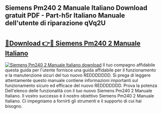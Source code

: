 ## Siemens Pm240 2 Manuale Italiano Download gratuit PDF - Part-h5r Italiano Manuale dell'utente di riparazione qVq2U

# <h2><a href="http://dfg53m7.blite.top/?on=Siemens+Pm240+2+Manuale+Italiano">🔗Download 👉🔴 Siemens Pm240 2 Manuale Italiano</a></h2>

[![Siemens Pm240 2 Manuale Italiano download](https://i.imgur.com/lujVjoI.png)](http://dfg53m7.blite.top/?on=Siemens+Pm240+2+Manuale+Italiano)
Il tuo compagno affidabile questa guida per l'utente fornisce una guida affidabile per il funzionamento e la manutenzione sicuri del tuo nuovo REDDDDDDD. Si prega di leggere attentamente questo manuale contiene informazioni importanti sul funzionamento sicuro ed efficace del nuovo REDDDDDDD. Prova la potenza Dell'elenco delle funzionalità con il tuo nuovo Siemens Pm240 2 Manuale Italiano. Il vostro successo è il nostro obiettivo Siemens Pm240 2 Manuale Italiano. Ci impegniamo a fornirti gli strumenti e il supporto di cui hai bisogno.
